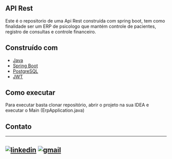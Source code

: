 ## API Rest

Este é o repositorio de uma Api Rest construída com spring boot, tem como finalidade ser um ERP de psicologo que mantém controle de 
pacientes, registro de consultas e controle financeiro.

## Construído com

- [Java](https://www.java.com/pt_BR/)
- [Spring Boot](https://spring.io/projects/spring-boot)
- [PostgreSQL](https://www.postgresql.org/)
- [JWT](https://jwt.io/)

## Como executar

Para executar basta clonar repositório, abrir o projeto na sua IDEA e executar o Main (ErpApplication.java)

## Contato 
---
[![linkedin](https://user-images.githubusercontent.com/54194337/83949361-be529580-a7f9-11ea-8cf6-bd38a1e8192f.png)][1]   [![gmail](https://user-images.githubusercontent.com/54194337/83949316-69168400-a7f9-11ea-9667-074e647a771b.png)][2]
---
[1]: https://www.linkedin.com/in/gabriel-gustavo-4946b7174/
[2]: mailto:gabrielgustavoandrade@gmail.com
